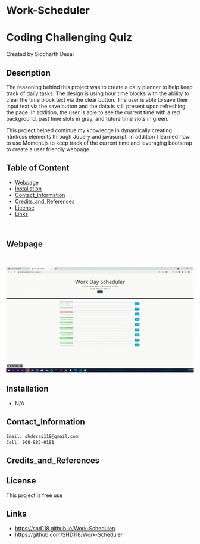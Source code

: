 # Work-Scheduler

# Coding Challenging Quiz
Created by Siddharth Desai

## Description

The reasoning behind this project was to create a daily planner to help keep track of daily tasks. The design is using hour time blocks with the ability to clear the time block text via the clear button. The user is able to save their input text via the save button and the data is still present upon refreshing the page. In addition, the user is able to see the current time with a red background, past time slots in gray, and future time slots in green.

This project helped continue my knowledge in dynamically creating html/css elements through Jquery and javascript. In addition I learned how to use Moment.js to keep track of the current time and leveraging bootstrap to create a user friendly webpage.



## Table of Content
- [Webpage](#webpage)
- [Installation](#installation)
- [Contact_Information](#contact_information)
- [Credits_and_References](#credits_and_references)
- [License](#license)
- [Links](#links)

<br/>

## Webpage


<br/>

![A user clicks on slots on the color-coded calendar and edits the events.](img/Work_Day_Schedule.gif)



## Installation

* N/A
 


## Contact_Information

```
Email: shdesai118@gmail.com
Cell: 908-883-0191
```

## Credits_and_References


## License

This project is free use

## Links
* https://shd118.github.io/Work-Scheduler/
* https://github.com/SHD118/Work-Scheduler

